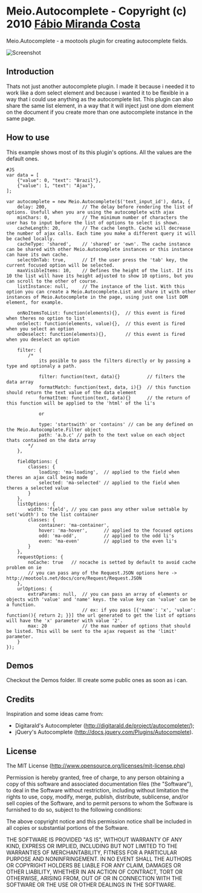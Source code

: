 Meio.Autocomplete - Copyright (c) 2010 [Fábio Miranda Costa](http://meiocodigo.com/)
========================================================================

Meio.Autocomplete - a mootools plugin for creating autocomplete fields.

![Screenshot](http://github.com/fabiomcosta/mootools-meio-autocomplete/raw/master/Assets/image_forge.png)

Introduction
------------

Thats not just another autocomplete plugin.
I made it because i needed it to work like a dom select element and because i wanted it to be flexible in a way that i could use anything as the autocomplete list.
This plugin can also share the same list element, in a way that it will inject just one dom element on the document if you create more than one autocomplete instance in the same page.

How to use
----------

This example shows most of its this plugin's options. All the values are the default ones.

	#JS
	var data = [
		{"value": 0, "text": "Brazil"},
		{"value": 1, "text": "Ajax"},
	];

	var autocomplete = new Meio.Autocomplete($('text_input_id'), data, {
		delay: 200, 			// The delay before rendering the list of options. Usefull when you are using the autocomplete with ajax
		minChars: 0,			// The minimum number of characters the user has to input before the list of options to select is shown.
		cacheLength: 20,		// The cache length. Cache will decrease the number of ajax calls. Each time you make a different query it will be cached locally.
		cacheType: 'shared',	// 'shared' or 'own'. The cache instance can be shared with other Meio.Autocomplete instances or this instance can have its own cache.
		selectOnTab: true,		// If the user press the 'tab' key, the current focused option will be selected.
		maxVisibleItems: 10,	// Defines the height of the list. If its 10 the list will have its height adjusted to show 10 options, but you can scroll to the other of course.
		listInstance: null,		// The instance of the list. With this option you can create a Meio.Autocomplete.List and share it with other instances of Meio.Autocomplete in the page, using just one list DOM element, for example.
		
		onNoItemsToList: function(elements){},	// this event is fired when theres no option to list
		onSelect: function(elements, value){},	// this event is fired when you select an option
		onDeselect: function(elements){},		// this event is fired when you deselect an option
		
		filter: {
			/*
				its posible to pass the filters directly or by passing a type and optionaly a path.
				
				filter: function(text, data){}			// filters the data array
				formatMatch: function(text, data, i){}	// this function should return the text value of the data element
				formatItem: function(text, data){}		// the return of this function will be applied to the 'html' of the li's
				
				or
				
				type: 'startswith' or 'contains' // can be any defined on the Meio.Autocomplete.Filter object
				path: 'a.b.c' // path to the text value on each object thats contained on the data array
			*/
		},
		
		fieldOptions: {
			classes: {
				loading: 'ma-loading',	// applied to the field when theres an ajax call being made
				selected: 'ma-selected'	// applied to the field when theres a selected value
			}
		},
		listOptions: {
			width: 'field',	// you can pass any other value settable by set('width') to the list container
			classes: {
				container: 'ma-container',
				hover: 'ma-hover',		// applied to the focused options
				odd: 'ma-odd',			// applied to the odd li's
				even: 'ma-even'			// applied to the even li's
			}
		},
		requestOptions: {
			noCache: true	// nocache is setted by default to avoid cache problem on ie
			// you can pass any of the Request.JSON options here -> http://mootools.net/docs/core/Request/Request.JSON
		},
		urlOptions: {
			extraParams: null,	// you can pass an array of elements or objects with 'value' and 'name' keys. the value key can 'value' can be a function.
								// ex: if you pass [{'name': 'x', 'value': function(){ return 2; }}] the url generated to get the list of options will have the 'x' parameter with value '2'.
			max: 20				// the max number of options that should be listed. This will be sent to the ajax request as the 'limit' parameter.
		}
	});

Demos
-----

Checkout the Demos folder. Ill create some public ones as soon as i can.

Credits
-------

Inspiration and some ideas came from:

* Digitarald's Autocompleter (http://digitarald.de/project/autocompleter/);
* jQuery's Autocomplete (http://docs.jquery.com/Plugins/Autocomplete).

License
-------

The MIT License (http://www.opensource.org/licenses/mit-license.php)

Permission is hereby granted, free of charge, to any person
obtaining a copy of this software and associated documentation
files (the "Software"), to deal in the Software without
restriction, including without limitation the rights to use,
copy, modify, merge, publish, distribute, sublicense, and/or sell
copies of the Software, and to permit persons to whom the
Software is furnished to do so, subject to the following
conditions:

The above copyright notice and this permission notice shall be
included in all copies or substantial portions of the Software.

THE SOFTWARE IS PROVIDED "AS IS", WITHOUT WARRANTY OF ANY KIND,
EXPRESS OR IMPLIED, INCLUDING BUT NOT LIMITED TO THE WARRANTIES
OF MERCHANTABILITY, FITNESS FOR A PARTICULAR PURPOSE AND
NONINFRINGEMENT. IN NO EVENT SHALL THE AUTHORS OR COPYRIGHT
HOLDERS BE LIABLE FOR ANY CLAIM, DAMAGES OR OTHER LIABILITY,
WHETHER IN AN ACTION OF CONTRACT, TORT OR OTHERWISE, ARISING
FROM, OUT OF OR IN CONNECTION WITH THE SOFTWARE OR THE USE OR
OTHER DEALINGS IN THE SOFTWARE.

